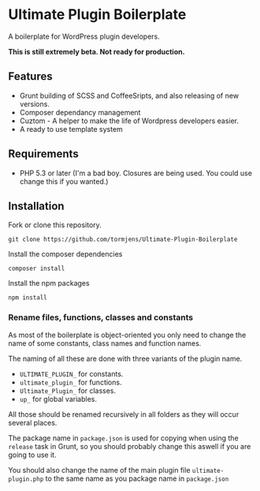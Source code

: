 # Ultimate Plugin Boilerplate

A boilerplate for WordPress plugin developers. 

**This is still extremely beta. Not ready for production.**

## Features

+ Grunt building of SCSS and CoffeeSripts, and also releasing of new versions.
+ Composer dependancy management
+ Cuztom - A helper to make the life of Wordpress developers easier.
+ A ready to use template system

## Requirements

+ PHP 5.3 or later (I'm a bad boy. Closures are being used. You could use change this if you wanted.)

## Installation

Fork or clone this repository.

    git clone https://github.com/tormjens/Ultimate-Plugin-Boilerplate

Install the composer dependencies

    composer install

Install the npm packages

    npm install

### Rename files, functions, classes and constants

As most of the boilerplate is object-oriented you only need to change the name of some constants, class names and function names.

The naming of all these are done with three variants of the plugin name.

+ `ULTIMATE_PLUGIN_` for constants.
+ `ultimate_plugin_` for functions.
+ `Ultimate_Plugin_` for classes.
+ `up_` for global variables.

All those should be renamed recursively in all folders as they will occur several places.

The package name in `package.json` is used for copying when using the `release` task in Grunt, so you should probably change this aswell if you are going to use it.

You should also change the name of the main plugin file `ultimate-plugin.php`  to the same name as you package name in `package.json`
